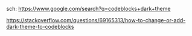 sch: https://www.google.com/search?q=codeblocks+dark+theme

https://stackoverflow.com/questions/69165313/how-to-change-or-add-dark-theme-to-codeblocks
